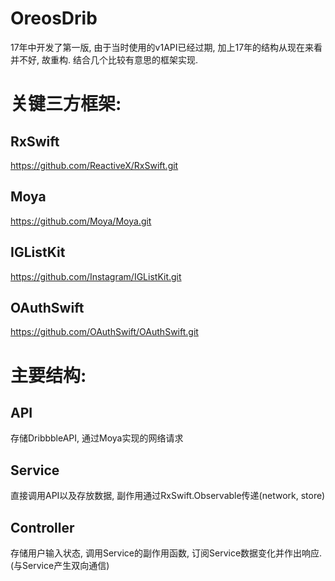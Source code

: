 # OreosDrib

17年中开发了第一版, 由于当时使用的v1API已经过期, 加上17年的结构从现在来看并不好, 故重构. 结合几个比较有意思的框架实现.

 关键三方框架:
 ====
 
 RxSwift 
 -------
 https://github.com/ReactiveX/RxSwift.git

 Moya 
 -------
 https://github.com/Moya/Moya.git
 
 IGListKit 
 -------
 https://github.com/Instagram/IGListKit.git
 
 OAuthSwift 
 -------
 https://github.com/OAuthSwift/OAuthSwift.git

 主要结构:
 ====
 
 API
 ------
 存储DribbbleAPI, 通过Moya实现的网络请求
 
 Service
 ------
 直接调用API以及存放数据, 副作用通过RxSwift.Observable传递(network, store)
 
 Controller
 ------
 存储用户输入状态, 调用Service的副作用函数, 订阅Service数据变化并作出响应. (与Service产生双向通信)
